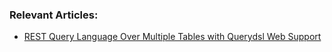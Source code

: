 ### Relevant Articles:
- [REST Query Language Over Multiple Tables with Querydsl Web Support](https://www.baeldung.com/rest-querydsl-multiple-tables)

